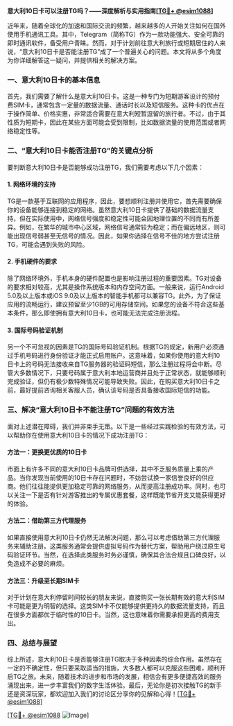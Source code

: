 **意大利10日卡可以注册TG吗？——深度解析与实用指南[[TG💪+ @esim1088](https://t.me/s/esim1088)]**

近年来，随着全球化的加速和国际交流的频繁，越来越多的人开始关注如何在国外使用手机通讯工具。其中，Telegram（简称TG）作为一款功能强大、安全可靠的即时通讯软件，备受用户青睐。然而，对于计划前往意大利旅行或短期居住的人来说，“意大利10日卡是否能注册TG”成了一个普遍关心的问题。本文将从多个角度为你详细解答这一疑问，并提供相关的解决方案。

### 一、意大利10日卡的基本信息

首先，我们需要了解什么是意大利10日卡。这是一种专门为短期游客设计的预付费SIM卡，通常包含一定量的数据流量、通话时长以及短信服务。这种卡的优点在于操作简单、价格实惠，非常适合需要在意大利短暂逗留的旅行者。不过，由于其性质为短期卡，因此在某些方面可能会受到限制，比如数据流量的使用范围或者网络稳定性等。

### 二、“意大利10日卡能否注册TG”的关键点分析

要判断意大利10日卡是否能够成功注册TG，我们需要考虑以下几个因素：

#### 1. 网络环境的支持
TG是一款基于互联网的应用程序，因此，要想顺利注册并使用它，首先需要确保你的设备能够连接到稳定的网络。虽然意大利10日卡提供了基础的数据流量支持，但在实际使用中，网络信号强度和稳定性可能会因地理位置的不同而有所差异。例如，在繁华的城市中心区域，网络信号通常较为稳定；而在偏远地区，则可能出现信号弱甚至无信号的情况。因此，如果你选择在信号不佳的地方尝试注册TG，可能会遇到失败的风险。

#### 2. 手机硬件的要求
除了网络环境外，手机本身的硬件配置也是影响注册过程的重要因素。TG对设备的要求相对较高，尤其是操作系统版本和内存空间方面。一般来说，运行Android 5.0及以上版本或iOS 9.0及以上版本的智能手机都可以兼容TG。此外，为了保证应用的流畅运行，建议预留至少1GB的可用存储空间。如果您的设备不符合这些基本条件，那么即使拥有意大利10日卡，也可能无法完成注册流程。

#### 3. 国际号码验证机制
另一个不可忽视的因素是TG的国际号码验证机制。根据TG的规定，新用户必须通过手机号码进行身份验证才能正式启用账户。这意味着，如果你使用的意大利10日卡上的号码无法接收来自TG服务器的验证码短信，那么注册过程将会中断。尽管大多数情况下，只要号码属于意大利本地运营商并且处于正常状态，就能够顺利完成验证，但仍有极少数特殊情况可能导致失败。因此，在购买意大利10日卡之前，最好提前咨询相关客服人员，确认该号码是否具备接收国际短信的功能。

### 三、解决“意大利10日卡不能注册TG”问题的有效方法

面对上述潜在障碍，我们并非束手无策。以下是一些经过实践检验的有效方法，可以帮助你在使用意大利10日卡的情况下成功注册TG：

#### 方法一：更换更优质的10日卡
市面上有许多不同的意大利10日卡品牌可供选择，其中不乏服务质量上乘的产品。当你发现当前使用的10日卡存在问题时，不妨尝试换一家信誉良好的供应商。他们往往能提供更加稳定可靠的网络服务，从而提高注册成功率。同时，也可以关注一下是否有针对游客推出的专属优惠套餐，这样既能节省开支又能获得更好的体验。

#### 方法二：借助第三方代理服务
如果直接使用意大利10日卡仍然无法解决问题，那么可以考虑借助第三方代理服务来辅助注册。这类服务通常会提供虚拟号码作为替代方案，帮助用户绕过原生号码验证环节。当然，在选择此类服务时务必谨慎，确保其合法合规且口碑良好，以免造成不必要的麻烦。

#### 方法三：升级至长期SIM卡
对于计划在意大利停留时间较长的朋友来说，直接购买一张长期有效的意大利SIM卡可能是更为明智的选择。这类SIM卡不仅能够提供更持久的数据流量支持，而且在很多方面都优于临时性的10日卡。当然，这也意味着你需要承担更高的费用支出。

### 四、总结与展望

综上所述，意大利10日卡是否能够注册TG取决于多种因素的综合作用。虽然存在一定的不确定性，但只要采取适当的措施，大多数人都可以克服这些困难，顺利开启TG之旅。未来，随着技术的进步和市场的发展，相信会有更多便捷高效的服务涌现出来，进一步丰富我们的数字生活体验。最后，无论你是初次接触TG的新手还是资深玩家，都欢迎加入我们的讨论区分享你的见解和心得！[[TG💪+ @esim1088](https://t.me/s/esim1088)]

[[TG💪+ @esim1088](https://t.me/s/esim1088) ![Image](https://i.postimg.cc/4NQfJmqS/Snipaste-2025-05-13-00-14-12.png)]
